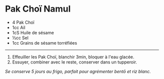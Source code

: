 # Pak Choï Namul

- 4 Pak Choï
- 1cc Ail
- 1cS Huile de sésame
- ½cc Sel
- 1cc Grains de sésame torréfiées

---

1. Effeuiller les Pak Choï, blanchir 3min, bloquer à l'eau glacée.
2. Essuyer, combiner avec le reste, conserver dans un tupperoir.

*Se conserve 5 jours au frigo, parfait pour agrémenter bentō et riz blanc.*